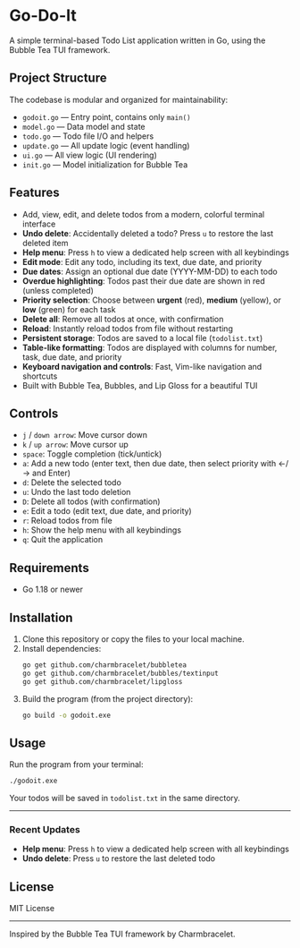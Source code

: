 # Go-Do-It


A simple terminal-based Todo List application written in Go, using the Bubble Tea TUI framework.

## Project Structure

The codebase is modular and organized for maintainability:

- `godoit.go` — Entry point, contains only `main()`
- `model.go` — Data model and state
- `todo.go` — Todo file I/O and helpers
- `update.go` — All update logic (event handling)
- `ui.go` — All view logic (UI rendering)
- `init.go` — Model initialization for Bubble Tea

## Features

- Add, view, edit, and delete todos from a modern, colorful terminal interface
- **Undo delete**: Accidentally deleted a todo? Press `u` to restore the last deleted item
- **Help menu**: Press `h` to view a dedicated help screen with all keybindings
- **Edit mode**: Edit any todo, including its text, due date, and priority
- **Due dates**: Assign an optional due date (YYYY-MM-DD) to each todo
- **Overdue highlighting**: Todos past their due date are shown in red (unless completed)
- **Priority selection**: Choose between **urgent** (red), **medium** (yellow), or **low** (green) for each task
- **Delete all**: Remove all todos at once, with confirmation
- **Reload**: Instantly reload todos from file without restarting
- **Persistent storage**: Todos are saved to a local file (`todolist.txt`)
- **Table-like formatting**: Todos are displayed with columns for number, task, due date, and priority
- **Keyboard navigation and controls**: Fast, Vim-like navigation and shortcuts
- Built with Bubble Tea, Bubbles, and Lip Gloss for a beautiful TUI

## Controls

- `j` / `down arrow`: Move cursor down
- `k` / `up arrow`: Move cursor up
- `space`: Toggle completion (tick/untick)
- `a`: Add a new todo (enter text, then due date, then select priority with ←/→ and Enter)
- `d`: Delete the selected todo
- `u`: Undo the last todo deletion
- `D`: Delete all todos (with confirmation)
- `e`: Edit a todo (edit text, due date, and priority)
- `r`: Reload todos from file
- `h`: Show the help menu with all keybindings
- `q`: Quit the application

## Requirements

- Go 1.18 or newer

## Installation

1. Clone this repository or copy the files to your local machine.
2. Install dependencies:
   ```sh
   go get github.com/charmbracelet/bubbletea
   go get github.com/charmbracelet/bubbles/textinput
   go get github.com/charmbracelet/lipgloss
   ```
3. Build the program (from the project directory):
   ```sh
   go build -o godoit.exe
   ```

## Usage

Run the program from your terminal:

```sh
./godoit.exe
```

Your todos will be saved in `todolist.txt` in the same directory.

---

### Recent Updates

- **Help menu**: Press `h` to view a dedicated help screen with all keybindings
- **Undo delete**: Press `u` to restore the last deleted todo

## License

MIT License

---

Inspired by the Bubble Tea TUI framework by Charmbracelet.
